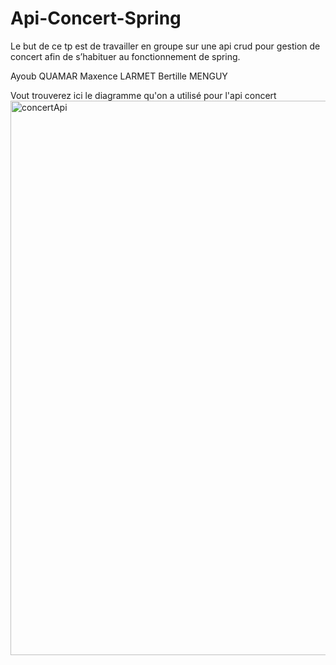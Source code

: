 # Api-Concert-Spring
Le but de ce tp est de travailler en groupe sur une api crud pour gestion de concert afin de s’habituer au fonctionnement de spring.

Ayoub QUAMAR Maxence LARMET Bertille MENGUY 

Vout trouverez ici le diagramme qu'on a utilisé pour l'api concert
<img width="887" alt="concertApi" src="https://user-images.githubusercontent.com/57022671/222091245-4215dc7b-662f-489a-b7d6-bae7d6cc93c7.PNG">
